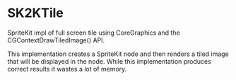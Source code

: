 # SK2KTile
SpriteKit impl of full screen tile using CoreGraphics and the CGContextDrawTiledImage() API.

This implementation creates a SpriteKit node and then renders a tiled image that will be displayed in the node. While this implementation produces correct results it wastes a lot of memory.

